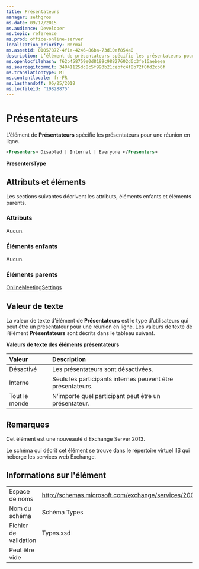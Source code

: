 ```yaml
---
title: Présentateurs
manager: sethgros
ms.date: 09/17/2015
ms.audience: Developer
ms.topic: reference
ms.prod: office-online-server
localization_priority: Normal
ms.assetid: 01057872-4f1a-4246-86ba-73d10ef854a0
description: L’élément de présentateurs spécifie les présentateurs pour une réunion en ligne.
ms.openlocfilehash: f62b458759e0d8199c98827602d6c3fe16aebeea
ms.sourcegitcommit: 34041125dc8c5f993b21cebfc4f8b72f0fd2cb6f
ms.translationtype: MT
ms.contentlocale: fr-FR
ms.lasthandoff: 06/25/2018
ms.locfileid: "19828875"
---
```

# <a name="presenters"></a>Présentateurs

L’élément de **Présentateurs** spécifie les présentateurs pour une réunion en ligne. 
  
```XML
<Presenters> Disabled | Internal | Everyone </Presenters>
```

 **PresentersType**
## <a name="attributes-and-elements"></a>Attributs et éléments

Les sections suivantes décrivent les attributs, éléments enfants et éléments parents.
  
### <a name="attributes"></a>Attributs

Aucun.
  
### <a name="child-elements"></a>Éléments enfants

Aucun.
  
### <a name="parent-elements"></a>Éléments parents

[OnlineMeetingSettings](onlinemeetingsettings.md)
  
## <a name="text-value"></a>Valeur de texte

La valeur de texte d’élément de **Présentateurs** est le type d’utilisateurs qui peut être un présentateur pour une réunion en ligne. Les valeurs de texte de l’élément **Présentateurs** sont décrits dans le tableau suivant. 
  
**Valeurs de texte des éléments présentateurs**

|**Valeur**|**Description**|
|:-----|:-----|
|Désactivé  <br/> |Les présentateurs sont désactivées.  <br/> |
|Interne  <br/> |Seuls les participants internes peuvent être présentateurs.  <br/> |
|Tout le monde  <br/> |N’importe quel participant peut être un présentateur.  <br/> |
   
## <a name="remarks"></a>Remarques

Cet élément est une nouveauté d'Exchange Server 2013.
  
Le schéma qui décrit cet élément se trouve dans le répertoire virtuel IIS qui héberge les services web Exchange.
  
## <a name="element-information"></a>Informations sur l'élément

|||
|:-----|:-----|
|Espace de noms  <br/> |http://schemas.microsoft.com/exchange/services/2006/types  <br/> |
|Nom du schéma  <br/> |Schéma Types  <br/> |
|Fichier de validation  <br/> |Types.xsd  <br/> |
|Peut être vide  <br/> ||
   

